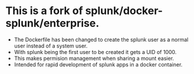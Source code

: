 # This is a fork of splunk/docker-splunk/enterprise.

* The Dockerfile has been changed to create the splunk user as a normal user instead of a system user.
* With splunk being the first user to be created it gets a UID of 1000. 
* This makes permision management when sharing a mount easier.
* Intended for rapid development of splunk apps in a docker container.
